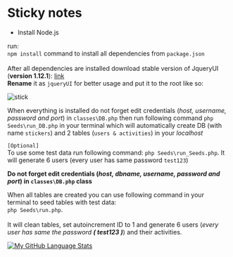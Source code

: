 # Sticky notes


- Install Node.js

run:<br>
```npm install``` command to install all dependencies from ```package.json```
<br>
<br>
After all dependencies are installed download stable version of JqueryUI (<strong>version 1.12.1</strong>): <a href="https://jqueryui.com/download/all/">link</a>
<br><strong>Rename</strong> it as ```jqueryUI``` for better usage and put it to the root like so:
<br>

![stick](https://user-images.githubusercontent.com/41372194/137268733-7d1db3ec-dd30-413d-b6d4-3b4e7b332b1b.PNG)

When everything is installed do not forget edit credentials (<i>host, username, password and port</i>) in ```classes\DB.php``` then run following command ```php Seeds\run_DB.php``` in your terminal which will automatically create DB (with name ```stickers```) and 2 tables (```users & activities```) in your <i>localhost</i>

```[Optional]```<br>
To use some test data run following command: ```php Seeds\run_Seeds.php```. It will generate 6 users (every user has same password ```test123```)
<br>

<strong>Do not forget edit credentials (<i>host, dbname, username, password and port</i>) in ```classes\DB.php``` class </strong>

When all tables are created you can use following command in your terminal to seed tables with test data: <br>
```php Seeds\run.php```. 
<br>
<br>
It will clean tables, set autoincrement ID to 1 and generate 6 users (<i>every user has same the password <strong>( test123 )</strong></i>) and their  activities.

[![My GitHub Language Stats](https://github-readme-stats.vercel.app/api/top-langs/?username=Bravcoveoko&langs_count=8&theme=tokyonight)]()
